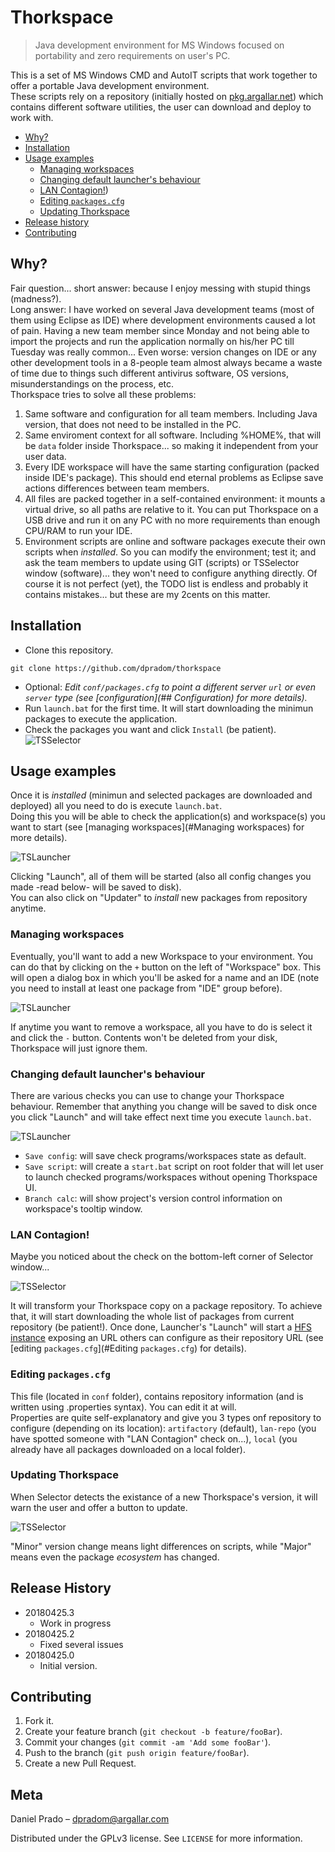 # Thorkspace
> Java development environment for MS Windows focused on portability and zero requirements on user's PC.

This is a set of MS Windows CMD and AutoIT scripts that work together to offer a portable Java development environment.\
These scripts rely on a repository (initially hosted on [pkg.argallar.net](https://pkg.argallar.net/artifactory/thorkspace)) which contains different software utilities, the user can download and deploy to work with.

- [Why?](#why?)
- [Installation](#installation)
- [Usage examples](#usage-examples)
  * [Managing workspaces](#managing-workspaces)
  * [Changing default launcher's behaviour](#changing-default-launcher's-behaviour)
  * [LAN Contagion!](#lan-contagion!))
  * [Editing `packages.cfg`](#editing-`packages.cfg`)
  * [Updating Thorkspace](#updating-thorkspace)
- [Release history](#release-history)
- [Contributing](#contributing)

## Why?
Fair question... short answer: because I enjoy messing with stupid things (madness?).\
Long answer: I have worked on several Java development teams (most of them using Eclipse as IDE) where development environments caused a lot of pain. Having a new team member since Monday and not being able to import the projects and run the application normally on his/her PC till Tuesday was really common... Even worse: version changes on IDE or any other development tools in a 8-people team almost always became a waste of time due to things such different antivirus software, OS versions, misunderstandings on the process, etc.\
Thorkspace tries to solve all these problems:
1. Same software and configuration for all team members. Including Java version, that does not need to be installed in the PC.
2. Same enviroment context for all software. Including %HOME%, that will be `data` folder inside Thorkspace... so making it independent from your user data.
3. Every IDE workspace will have the same starting configuration (packed inside IDE's package). This should end eternal problems as Eclipse save actions differences between team members.
4. All files are packed together in a self-contained environment: it mounts a virtual drive, so all paths are relative to it. You can put Thorkspace on a USB drive and run it on any PC with no more requirements than enough CPU/RAM to run your IDE.
5. Environment scripts are online and software packages execute their own scripts when *installed*. So you can modify the environment; test it; and ask the team members to update using GIT (scripts) or TSSelector window (software)... they won't need to configure anything directly.
Of course it is not perfect (yet), the TODO list is endless and probably it contains mistakes... but these are my 2cents on this matter.

## Installation

* Clone this repository.
```
git clone https://github.com/dpradom/thorkspace
```
* Optional: *Edit `conf/packages.cfg` to point a different server `url` or even `server` type (see [configuration](## Configuration) for more details).*
* Run `launch.bat` for the first time. It will start downloading the minimun packages to execute the application.
* Check the packages you want and click `Install` (be patient).
![TSSelector](conf/doc/img/selector_1.png)

## Usage examples

Once it is *installed* (minimun and selected packages are downloaded and deployed) all you need to do is execute `launch.bat`.\
Doing this you will be able to check the application(s) and workspace(s) you want to start (see [managing workspaces](#Managing workspaces) for more details). 

![TSLauncher](conf/doc/img/launcher_1.png)

Clicking "Launch", all of them will be started (also all config changes you made -read below- will be saved to disk).\
You can also click on "Updater" to *install* new packages from repository anytime.

### Managing workspaces

Eventually, you'll want to add a new Workspace to your environment. You can do that by clicking on the `+` button on the left of "Workspace" box. This will open a dialog box in which you'll be asked for a name and an IDE (note you need to install at least one package from "IDE" group before).

![TSLauncher](conf/doc/img/launcher_2.png)

If anytime you want to remove a workspace, all you have to do is select it and click the `-` button. Contents won't be deleted from your disk, Thorkspace will just ignore them.

### Changing default launcher's behaviour

There are various checks you can use to change your Thorkspace behaviour. Remember that anything you change will be saved to disk once you click "Launch" and will take effect next time you execute `launch.bat`.

![TSLauncher](conf/doc/img/launcher_3.png)

* `Save config`: will save check programs/workspaces state as default.
* `Save script`: will create a `start.bat` script on root folder that will let user to launch checked programs/workspaces without opening Thorkspace UI.
* `Branch calc`: will show project's version control information on workspace's tooltip window.

### LAN Contagion!

Maybe you noticed about the check on the bottom-left corner of Selector window...

![TSSelector](conf/doc/img/selector_2.png)

It will transform your Thorkspace copy on a package repository. To achieve that, it will start downloading the whole list of packages from current repository (be patient!). Once done, Launcher's "Launch" will start a [HFS instance](http://www.rejetto.com/hfs/) exposing an URL others can configure as their repository URL (see [editing `packages.cfg`](#Editing `packages.cfg`) for details).

### Editing `packages.cfg`

This file (located in `conf` folder), contains repository information (and is written using .properties syntax). You can edit it at will.\
Properties are quite self-explanatory and give you 3 types onf repository to configure (depending on its location): `artifactory` (default), `lan-repo` (you have spotted someone with "LAN Contagion" check on...), `local` (you already have all packages downloaded on a local folder).

### Updating Thorkspace

When Selector detects the existance of a new Thorkspace's version, it will warn the user and offer a button to update.

![TSSelector](conf/doc/img/selector_3.png)

"Minor" version change means light differences on scripts, while "Major" means even the package *ecosystem* has changed.

## Release History

* 20180425.3
    * Work in progress
* 20180425.2
    * Fixed several issues
* 20180425.0
    * Initial version.

## Contributing
1. Fork it.
2. Create your feature branch (`git checkout -b feature/fooBar`).
3. Commit your changes (`git commit -am 'Add some fooBar'`).
4. Push to the branch (`git push origin feature/fooBar`).
5. Create a new Pull Request.

## Meta
Daniel Prado – dpradom@argallar.com

Distributed under the GPLv3 license. See ``LICENSE`` for more information.



